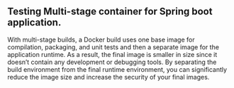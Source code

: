 ## Testing Multi-stage container for Spring boot application.

With multi-stage builds, a Docker build uses one base image for compilation, packaging, and unit tests and then a separate image for the application runtime.
As a result, the final image is smaller in size since it doesn’t contain any development or debugging tools.
By separating the build environment from the final runtime environment, you can significantly reduce the image size and increase the security of your final images.
